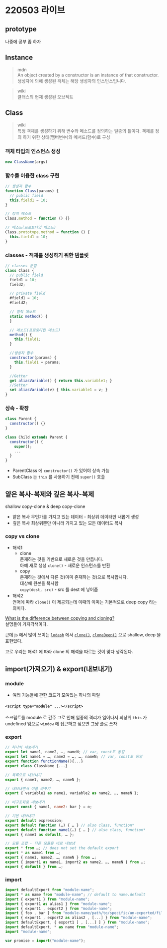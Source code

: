 # 220503 라이브

## prototype
나중에 공부 좀 하자

## Instance
> mdn  
> An object created by a constructor is an instance of that constructor.  
> 생성자에 의해 생성된 객체는 해당 생성자의 인스턴스입니다.  

> wiki  
> 클래스의 현재 생성된 오브젝트

## Class
> wiki   
> 특정 객체를 생성하기 위해 변수와 메소드를 정의하는 일종의 틀이다. 객체를 정의 하기 위한 상태(멤버변수)와 메서드(함수)로 구성

### 객체 타입의 인스턴스 생성
```js
new ClassName(args)
```

### 함수를 이용한 class 구현
```js
// 생성자 함수
function Class(params) {
  // public field
  this.field1 = 10;
}

// 정적 메소드
Class.method = function () {}

// 메소드(프로토타입 메소드)
Class.prototype.method = function () {
  this.field1 = 10;
}
```

### classes - 객체를 생성하기 위한 템플릿
```js
// classes 문법
class Class {
  // public field
  field1 = 10;
  field2;

  // private field
  #field1 = 10;
  #field2;

  // 정적 메소드
  static method() {
  }

  // 메소드(프로토타입 메소드)
  method() {
    this.field1;
  }

  //생성자 함수
  constructor(params) {
    this.field1 = params;
  }

  //Getter
  get aliasVariable() { return this.variable1; }
  //Setter
  set aliasVariable(v) { this.variable1 = v; } 
}
```

### 상속 - 확장
```js
class Parent {
  constructor() {}
}

class Child extends Parent {
  constructor() {
    super();
    ...
  }
}
```
- ParentClass 에 `constructor()` 가 있어야 상속 가능
- SubClass 는 `this` 를 사용하기 전에 `super()` 호출


## 얕은 복사-복제와 깊은 복사-복제
shallow copy-clone & deep copy-clone
- 얕은 복사
  무언가를 가지고 있는 데이터 - 최상위 데이터만 새롭게 생성
- 깊은 복사
  최상위뿐만 아니라 가지고 있는 모든 데이터도 복사


### copy vs clone
  - 해석1
    - clone  
      존재하는 것을 기반으로 새로운 것을 만듭니다.  
      아예 새로 생성
      `clone()` - 새로운 인스턴스를 반환  
    - copy  
      존재하는 것에서 다른 것(이미 존재하는 것)으로 복사합니다.  
      대상에 원본을 복사함  
      `copy(dest, src)` - src 를 dest 에 넣어줌
  - 해석2  
    언어에 따라 `clone()` 이 제공되는데 이때의 이미는 기본적으로 deep copy 라는 의미다.

  [What is the difference between copying and cloning?](https://stackoverflow.com/questions/2200409/what-is-the-difference-between-copying-and-cloning)  
  설명들이 가지각색이다.  

  근데 js 에서 많이 쓰이는 [`lodash`](https://lodash.com/) 에서 [`clone()`](https://lodash.com/docs/#clone), [`cloneDeep()`](https://lodash.com/docs/#cloneDeep) 으로 shallow, deep 을 표현있다.  

  고로 우리는 해석1 에 따라 clone 의 해석을 따르는 것이 맞다 생각된다.
  

## import(가져오기) & export(내보내기)

### module
- 여러 기능들에 관한 코드가 모여있는 하나의 파일

#### `<script type="module" ...></script>`
스크립트를 module 로 간주
그로 인해 일종의 격리가 일어나서 최상위 `this` 가 undefined 임으로
`window` 에 접근하고 싶으면 그냥 풀로 쓰자

### export
```js
// 하나씩 내보내기
export let name1, name2, …, nameN; // var, const도 동일
export let name1 = …, name2 = …, …, nameN; // var, const도 동일
export function functionName(){...}
export class ClassName {...}

// 목록으로 내보내기
export { name1, name2, …, nameN };

// 내보내면서 이름 바꾸기
export { variable1 as name1, variable2 as name2, …, nameN };

// 비구조화로 내보내기
export const { name1, name2: bar } = o;

// 기본 내보내기
export default expression;
export default function (…) { … } // also class, function*
export default function name1(…) { … } // also class, function*
export { name1 as default, … };

// 모듈 조합 - 다른 모듈을 바로 내보냄
export * from …; // does not set the default export
export * as name1 from …;
export { name1, name2, …, nameN } from …;
export { import1 as name1, import2 as name2, …, nameN } from …;
export { default } from …;
```

### import
```js
import defaultExport from "module-name";
import * as name from "module-name"; // default to name.default
import { export1 } from "module-name";
import { export1 as alias1 } from "module-name";
import { export1 , export2 } from "module-name";
import { foo , bar } from "module-name/path/to/specific/un-exported/file";
import { export1 , export2 as alias2 , [...] } from "module-name";
import defaultExport, { export1 [ , [...] ] } from "module-name";
import defaultExport, * as name from "module-name";
import "module-name";

var promise = import("module-name");
```
